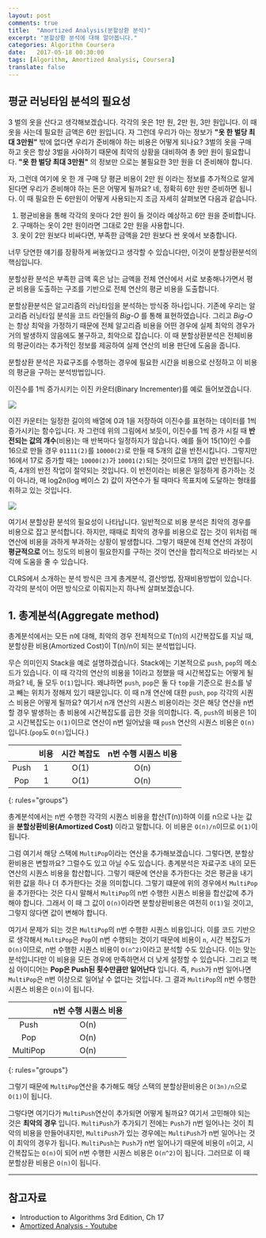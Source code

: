 ```yaml
---
layout: post
comments: true
title:  "Amortized Analysis(분할상환 분석)"
excerpt: "분할상황 분석에 대해 알아봅니다."
categories: Algorithm Coursera
date:   2017-05-18 00:30:00
tags: [Algorithm, Amortized Analysis, Coursera]
translate: false
---
```



## 평균 러닝타임 분석의 필요성

  3 벌의 옷을 산다고 생각해보겠습니다. 각각의 옷은 1만 원, 2만 원, 3만 원입니다. 이 때 옷을 사는데 필요한 금액은 6만 원입니다. 자 그런데 우리가 아는 정보가 **"옷 한 벌당 최대 3만원"** 밖에 없다면 우리가 준비해야 하는 비용은 어떻게 되나요? 3벌의 옷을 구매하고 옷은 항상 3벌을 사야하기 때문에 최악의 상황을 대비하여 총 9만 원이 필요합니다. **"옷 한 벌당 최대 3만원"** 의 정보만 으로는 불필요한 3만 원을 더 준비해야 합니다.

  자, 그런데 여기에 옷 한 개 구매 당 평균 비용이 2만 원 이라는 정보를 추가적으로 알게 된다면 우리가 준비해야 하는 돈은 어떻게 될까요? 네, 정확히 6만 원만 준비하면 됩니다. 이 때 필요한 돈 6만원이 어떻게 사용되는지 조금 자세히 살펴보면 다음과 같습니다.

  1. 평균비용을 통해 각각의 옷마다 2만 원이 들 것이라 예상하고 6만 원을 준비합니다.
  2. 구매하는 옷이 2만 원이라면 그대로 2만 원을 사용합니다.
  3. 옷이 2만 원보다 비싸다면, 부족한 금액을 2만 원보다 싼 옷에서 보충합니다.

  너무 당연한 얘기를 장황하게 써놓았다고 생각할 수 있습니다만, 이것이 분할상환분석의 핵심입니다.

<div class="message">
  분할상환 분석은 부족한 금액 혹은 남는 금액을 전체 연산에서 서로 보충해나가면서 평균 비용을 도출하는 구조를 기반으로 전체 연산의 평균 비용을 도출합니다.
</div>

   분할상환분석은 알고리즘의 러닝타임을 분석하는 방식중 하나입니다. 기존에 우리는 알고리즘 러닝타임 분석을 코드 라인들의 *Big-O* 를 통해 표현하였습니다. 그리고 *Big-O* 는 항상 최악을 가정하기 때문에 전체 알고리즘 비용을 어떤 경우에 실제 최악의 경우가 거의 발생하지 않음에도 불구하고, 최악으로 잡습니다. 이 때 분할상환분석은 전체비용의 평균이라는 추가적인 정보를 제공하여 실제 연산의 비용 판단에 도움을 줍니다.

<div class="message">
  분할상환 분석은 자료구조를 수행하는 경우에 필요한 시간을 비용으로 산정하고 이 비용의 평균을 구하는 분석방법입니다.
</div>

이진수를 1씩 증가시키는 이진 카운터(Binary Incrementer)를 예로 들어보겠습니다.

<img src="https://dl.dropbox.com/s/i86g3zjf3r122ch/%EC%8A%A4%ED%81%AC%EB%A6%B0%EC%83%B7%202017-06-19%20%EC%98%A4%ED%9B%84%204.37.49.png">

이진 카운터는 일정한 길이의 배열에 0과 1을 저장하여 이진수를 표현하는 데이터를 1씩 증가시키는 함수입니다. 자 그런데 위의 그림에서 보듯이, 이진수를 1씩 증가 시킬 때 **반전되는 값의 개수**(비용)는 매 반복마다 일정하지가 않습니다. 예를 들어 15(10)인 수를 16으로 만들 경우 `01111(2)`를 `10000(2)`로 만들 때 5개의 값을 반전시킵니다. 그렇지만 16에서 17로 증가할 때는 `10000(2)`가 `10001(2)`되는 것이므로 1개의 값만 반전됩니다. 즉, 4개의 반전 작업이 절약되는 것입니다. 이 반전이라는 비용은 일정하게 증가하는 것이 아니라, 매 log2n(log 베이스 2) 값이 자연수가 될 때마다 목표치에 도달하는 형태를 취하고 있는 것입니다.

<img src="https://dl.dropbox.com/s/3dcfzql0c4wvmcc/%EC%8A%A4%ED%81%AC%EB%A6%B0%EC%83%B7%202017-06-19%20%EC%98%A4%ED%9B%84%205.01.56.png">

여기서 분할상환 분석의 필요성이 나타납니다. 일반적으로 비용 분석은 최악의 경우를 비용으로 잡고 분석합니다. 하지만, 때때로 최악의 경우를 비용으로 잡는 것이 위처럼 매 연산에 비용을 과하게 부과하는 상황이 발생합니다. 그렇기 때문에 전체 연산의 과정이 **평균적으로** 어느 정도의 비용이 필요한지를 구하는 것이 연산을 합리적으로 바라보는 시각에 도움을 줄 수 있습니다.

CLRS에서 소개하는 분석 방식은 크게 총계분석, 결산방법, 잠재비용방법이 있습니다. 각각의 분석이 어떤 방식으로 이뤄지는지 하나씩 살펴보겠습니다.

## 1. 총계분석(Aggregate method)

<div class="message">
  총계분석에서는 모든 n에 대해, 최악의 경우 전체적으로 T(n)의 시간복잡도를 지닐 때, 분할상환 비용(Amortized Cost)이 T(n)/n이 되는 분석법입니다.
</div>

무슨 의미인지 Stack을 예로 설명하겠습니다. Stack에는 기본적으로 `push`, `pop`의 메소드가 있습니다. 이 때 각각의 연산의 비용을 1이라고 정했을 때 시간복잡도는 어떻게 될까요? 네, 둘 모두 `O(1)`입니다. 왜냐하면 `push`, `pop`은 둘 다 `top`을 기준으로 원소를 넣고 빼는 위치가 정해져 있기 때문입니다. 이 때 n개 연산에 대한 `push`, `pop` 각각의 시퀀스 비용은 어떻게 될까요? 여기서 n개 연산의 시퀀스 비용이라는 것은 해당 연산을 n번 할 경우 발생하는 총 비용에 시간복잡도를 곱한 것을 의미합니다. 즉, `push`의 비용은 1이고 시간복잡도는 `O(1)`이므로 연산이 n번 일어났을 때 `push` 연산의 시퀀스 비용은 `O(n)`입니다.(`pop`도 `O(n)`입니다.)

| | 비용   | 시간 복잡도 | n번 수행 시퀀스 비용 |
|:--------:|:-------:|:-------:|:-------:|
|  Push      |   1     | O(1) | O(n) |
|  Pop      |   1     | O(1) | O(n) |
{: rules="groups"}

총계분석에서는 n번 수행한 각각의 시퀀스 비용을 합산(T(n))하여 이를 n으로 나눈 값을 **분할상환비용(Amortized Cost)** 이라고 말합니다. 이 비용은 `O(n)/n`이므로 `O(1)`이 됩니다.


그럼 여기서 해당 스택에 `MultiPop`이라는 연산을 추가해보겠습니다. 그렇다면, 분할상환비용은 변할까요? 그럴수도 있고 아닐 수도 있습니다. 총계분석은 자료구조 내의 모든 연산의 시퀀스 비용을 합산합니다. 그렇기 때문에 연산을 추가한다는 것은 평균을 내기 위한 값을 하나 더 추가한다는 것을 의미합니다. 그렇기 떄문에 위의 경우에서 `MultiPop`을 추가한다는 것은 다시 말해서 `MultiPop`의 n번 수행한 시퀀스 비용을 합산값에 추가해야 합니다. 그래서 이 때 그 값이 `O(n)`이라면 분할상환비용은 여전히 `O(1)`일 것이고, 그렇지 않다면 값이 변해야 합니다.

여기서 문제가 되는 것은 `MultiPop`의 n번 수행한 시퀀스 비용입니다. 이를 코드 기반으로 생각해서 `MultiPop`은 `Pop`이 n번 수행되는 것이기 때문에 비용이 `n`, 시간 복잡도가 `O(n)`이므로, n번 수행한 시퀀스 비용이 `O(n^2)`이라고 분석할 수도 있습니다. 이는 맞는 분석입니다만 이 비용을 모든 경우에 만족하면서 더 낮게 설정할 수 있습니다. 그리고 핵심 아이디어는 **Pop은 Push된 횟수만큼만 일어난다** 입니다. 즉, `Push`가 n번 일어나면 `MultiPop`은 n번 이상으로 일어날 수 없다는 것입니다. 그 결과 `MultiPop`의 n번 수행한 시퀀스 비용은 `O(n)`이 됩니다.

| | n번 수행 시퀀스 비용 |
|:--------:|:-------:|
|  Push | O(n) |
|  Pop  | O(n) |
|  MultiPop  | O(n) |
{: rules="groups"}

그렇기 때문에 `MultiPop`연산을 추가해도 해당 스택의 분할상환비용은 `O(3n)/n`으로 `O(1)`이 됩니다.

그렇다면 여기다가 `MultiPush`연산이 추가되면 어떻게 될까요? 여기서 고민해야 되는 것은 **최악의 경우** 입니다. `MultiPush`가 추가되기 전에는 `Push`가 n번 일어나는 것이 최악의 비용을 만들어내지만, `MultiPush`가 있는 경우에는 `MultiPush`가 n번 일어나는 것이 최악의 경우가 됩니다. `MultiPush`는 `Push`가 n번 일어나기 때문에 비용이 `n`이고, 시간복잡도는 `O(n)`이 되어 n번 수행한 시퀀스 비용은 `O(n^2)`이 됩니다. 그러므로 이 때 분할상환 비용은 `O(n)`이 됩니다.

-----

## 참고자료

* Introduction to Algorithms 3rd Edition, Ch 17
* [Amortized Analysis - Youtube](https://www.youtube.com/watch?v=U5XKyIVy2Vc)
